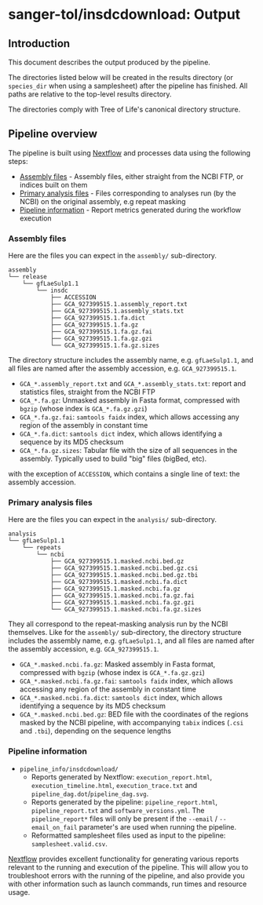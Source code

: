 # sanger-tol/insdcdownload: Output

## Introduction

This document describes the output produced by the pipeline.

The directories listed below will be created in the results directory (or `species_dir` when using a samplesheet) after the pipeline has finished.
All paths are relative to the top-level results directory.

The directories comply with Tree of Life's canonical directory structure.

## Pipeline overview

The pipeline is built using [Nextflow](https://www.nextflow.io/) and processes data using the following steps:

- [Assembly files](#assembly-files) - Assembly files, either straight from the NCBI FTP, or indices built on them
- [Primary analysis files](#primary-analysis-files) - Files corresponding to analyses run (by the NCBI) on the original assembly, e.g repeat masking
- [Pipeline information](#pipeline-information) - Report metrics generated during the workflow execution

### Assembly files

Here are the files you can expect in the `assembly/` sub-directory.

```text
assembly
└── release
    └── gfLaeSulp1.1
        └── insdc
            ├── ACCESSION
            ├── GCA_927399515.1.assembly_report.txt
            ├── GCA_927399515.1.assembly_stats.txt
            ├── GCA_927399515.1.fa.dict
            ├── GCA_927399515.1.fa.gz
            ├── GCA_927399515.1.fa.gz.fai
            ├── GCA_927399515.1.fa.gz.gzi
            └── GCA_927399515.1.fa.gz.sizes
```

The directory structure includes the assembly name, e.g. `gfLaeSulp1.1`, and all files are named after the assembly accession, e.g. `GCA_927399515.1`.

- `GCA_*.assembly_report.txt` and `GCA_*.assembly_stats.txt`: report and statistics files, straight from the NCBI FTP
- `GCA_*.fa.gz`: Unmasked assembly in Fasta format, compressed with `bgzip` (whose index is `GCA_*.fa.gz.gzi`)
- `GCA_*.fa.gz.fai`: `samtools faidx` index, which allows accessing any region of the assembly in constant time
- `GCA_*.fa.dict`: `samtools dict` index, which allows identifying a sequence by its MD5 checksum
- `GCA_*.fa.gz.sizes`: Tabular file with the size of all sequences in the assembly. Typically used to build "big" files (bigBed, etc).

with the exception of `ACCESSION`, which contains a single line of text: the assembly accession.

### Primary analysis files

Here are the files you can expect in the `analysis/` sub-directory.

```text
analysis
└── gfLaeSulp1.1
    └── repeats
        └── ncbi
            ├── GCA_927399515.1.masked.ncbi.bed.gz
            ├── GCA_927399515.1.masked.ncbi.bed.gz.csi
            ├── GCA_927399515.1.masked.ncbi.bed.gz.tbi
            ├── GCA_927399515.1.masked.ncbi.fa.dict
            ├── GCA_927399515.1.masked.ncbi.fa.gz
            ├── GCA_927399515.1.masked.ncbi.fa.gz.fai
            ├── GCA_927399515.1.masked.ncbi.fa.gz.gzi
            └── GCA_927399515.1.masked.ncbi.fa.gz.sizes
```

They all correspond to the repeat-masking analysis run by the NCBI themselves. Like for the `assembly/` sub-directory,
the directory structure includes the assembly name, e.g. `gfLaeSulp1.1`, and all files are named after the assembly accession, e.g. `GCA_927399515.1`.

- `GCA_*.masked.ncbi.fa.gz`: Masked assembly in Fasta format, compressed with `bgzip` (whose index is `GCA_*.fa.gz.gzi`)
- `GCA_*.masked.ncbi.fa.gz.fai`: `samtools faidx` index, which allows accessing any region of the assembly in constant time
- `GCA_*.masked.ncbi.fa.dict`: `samtools dict` index, which allows identifying a sequence by its MD5 checksum
- `GCA_*.masked.ncbi.bed.gz`: BED file with the coordinates of the regions masked by the NCBI pipeline, with accompanying `tabix` indices (`.csi` and `.tbi`), depending on the sequence lengths

### Pipeline information

- `pipeline_info/insdcdownload/`
  - Reports generated by Nextflow: `execution_report.html`, `execution_timeline.html`, `execution_trace.txt` and `pipeline_dag.dot`/`pipeline_dag.svg`.
  - Reports generated by the pipeline: `pipeline_report.html`, `pipeline_report.txt` and `software_versions.yml`. The `pipeline_report*` files will only be present if the `--email` / `--email_on_fail` parameter's are used when running the pipeline.
  - Reformatted samplesheet files used as input to the pipeline: `samplesheet.valid.csv`.

[Nextflow](https://www.nextflow.io/docs/latest/tracing.html) provides excellent functionality for generating various reports relevant to the running and execution of the pipeline. This will allow you to troubleshoot errors with the running of the pipeline, and also provide you with other information such as launch commands, run times and resource usage.

